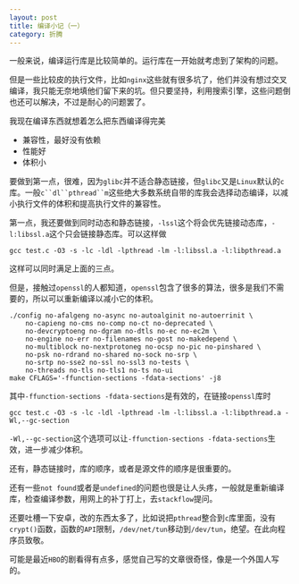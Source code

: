 ```yaml
---
layout: post
title: 编译小记（一）
category: 折腾
---
```


一般来说，编译运行库是比较简单的。运行库在一开始就考虑到了架构的问题。

但是一些比较皮的执行文件，比如`nginx`这些就有很多坑了，他们并没有想过交叉编译，我只能无奈地填他们留下来的坑。但只要坚持，利用搜索引擎，这些问题倒也还可以解决，不过是耐心的问题罢了。

我现在编译东西就想着怎么把东西编译得完美
- 兼容性，最好没有依赖
- 性能好
- 体积小

要做到第一点，很难，因为`glibc`并不适合静态链接，但`glibc`又是`Linux`默认的`c`库。一般`c``dl``pthread``m`这些绝大多数系统自带的库我会选择动态编译，以减小执行文件的体积和提高执行文件的兼容性。

第一点，我还要做到同时动态和静态链接，`-lssl`这个将会优先链接动态库，`-l:libssl.a`这个只会链接静态库。可以这样做
```shell
gcc test.c -O3 -s -lc -ldl -lpthread -lm -l:libssl.a -l:libpthread.a
```
这样可以同时满足上面的三点。

但是，接触过`openssl`的人都知道，`openssl`包含了很多的算法，很多是我们不需要的，所以可以重新编译以减小它的体积。
```shell
./config no-afalgeng no-async no-autoalginit no-autoerrinit \
    no-capieng no-cms no-comp no-ct no-deprecated \
    no-devcryptoeng no-dgram no-dtls no-ec no-ec2m \
    no-engine no-err no-filenames no-gost no-makedepend \
    no-multiblock no-nextprotoneg no-ocsp no-pic no-pinshared \
    no-psk no-rdrand no-shared no-sock no-srp \
    no-srtp no-sse2 no-ssl no-ssl3 no-tests \
    no-threads no-tls no-tls1 no-ts no-ui
make CFLAGS='-ffunction-sections -fdata-sections' -j8
```
其中`-ffunction-sections -fdata-sections`是有效的，在链接`openssl`库时
```shell
gcc test.c -O3 -s -lc -ldl -lpthread -lm -l:libssl.a -l:libpthread.a -Wl,--gc-section
```
`-Wl,--gc-section`这个选项可以让`-ffunction-sections -fdata-sections`生效，进一步减少体积。

还有，静态链接时，库的顺序，或者是源文件的顺序是很重要的。

还有一些`not found`或者是`undefined`的问题也很是让人头疼，一般就是重新编译库，检查编译参数，用网上的补丁打上，去`stackflow`提问。

还要吐槽一下安卓，改的东西太多了，比如说把`pthread`整合到`c`库里面，没有`crypt()`函数，函数的`API`限制，`/dev/net/tun`移动到`/dev/tun`，绝望。在此向程序员致敬。

可能是最近`HBO`的剧看得有点多，感觉自己写的文章很奇怪，像是一个外国人写的。
